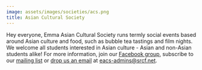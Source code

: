 ```yaml
---
image: assets/images/societies/acs.png
title: Asian Cultural Society
---
```


Hey everyone, Emma Asian Cultural Society runs termly social events based around Asian culture and food, such as bubble tea tastings and film nights. We welcome all students interested in Asian culture - Asian and non-Asian students alike! For more information, join our [Facebook group](https://www.facebook.com/groups/3013265932226758), subscribe to our [mailing list](https://lists.srcf.net/mailman/listinfo/eacs-members) or [drop us an email](mailto:eacs-admins@srcf.net) at eacs-admins@srcf.net.
